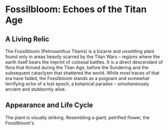 # Fossilbloom: Echoes of the Titan Age

## A Living Relic

The Fossilbloom (Petrosanthus Titanis) is a bizarre and unsettling plant found only in areas heavily scarred by the Titan Wars – regions where the earth itself bears the imprint of colossal battles. It is a direct descendant of flora that thrived during the Titan Age, before the Sundering and the subsequent cataclysm that shattered the world.  While most traces of that era have faded, the Fossilbloom stands as a poignant and somewhat terrifying echo of a lost epoch, a botanical paradox – simultaneously ancient and stubbornly alive.

## Appearance and Life Cycle

The plant is visually striking. Resembling a giant, petrified flower, the Fossilbloom's 